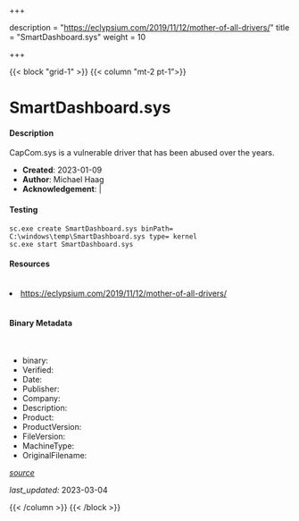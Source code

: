 +++

description = "https://eclypsium.com/2019/11/12/mother-of-all-drivers/"
title = "SmartDashboard.sys"
weight = 10

+++


{{< block "grid-1" >}}
{{< column "mt-2 pt-1">}}


# SmartDashboard.sys

#### Description


CapCom.sys is a vulnerable driver that has been abused over the years.


- **Created**: 2023-01-09
- **Author**: Michael Haag
- **Acknowledgement**:  | [](https://twitter.com/)

#### Testing

```
sc.exe create SmartDashboard.sys binPath= C:\windows\temp\SmartDashboard.sys type= kernel
sc.exe start SmartDashboard.sys
```

#### Resources
<br>


<li><a href=" https://eclypsium.com/2019/11/12/mother-of-all-drivers/"> https://eclypsium.com/2019/11/12/mother-of-all-drivers/</a></li>


<br>


#### Binary Metadata
<br>



- binary: 
- Verified: 
- Date: 
- Publisher: 
- Company: 
- Description: 
- Product: 
- ProductVersion: 
- FileVersion: 
- MachineType: 
- OriginalFilename: 

[*source*](https://github.com/magicsword-io/LOLDrivers/tree/main/yaml/smartdashboard.sys.yml)

*last_updated:* 2023-03-04


{{< /column >}}
{{< /block >}}
